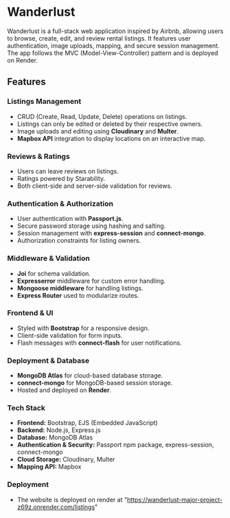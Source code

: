 # Wanderlust

Wanderlust is a full-stack web application inspired by Airbnb, allowing users to browse, create, edit, and review rental listings. It features user authentication, image uploads, mapping, and secure session management. The app follows the MVC (Model-View-Controller) pattern and is deployed on Render.

## Features

### Listings Management
- CRUD (Create, Read, Update, Delete) operations on listings.
- Listings can only be edited or deleted by their respective owners.
- Image uploads and editing using **Cloudinary** and **Multer**.
- **Mapbox API** integration to display locations on an interactive map.

### Reviews & Ratings
- Users can leave reviews on listings.
- Ratings powered by Starability.
- Both client-side and server-side validation for reviews.

### Authentication & Authorization
- User authentication with **Passport.js**.
- Secure password storage using hashing and salting.
- Session management with **express-session** and **connect-mongo**.
- Authorization constraints for listing owners.

### Middleware & Validation
- **Joi** for schema validation.
- **Expresserror** middleware for custom error handling.
- **Mongoose middleware** for handling listings.
- **Express Router** used to modularize routes.

### Frontend & UI
- Styled with **Bootstrap** for a responsive design.
- Client-side validation for form inputs.
- Flash messages with **connect-flash** for user notifications.

### Deployment & Database
- **MongoDB Atlas** for cloud-based database storage.
- **connect-mongo** for MongoDB-based session storage.
- Hosted and deployed on **Render**.

### Tech Stack

- **Frontend:** Bootstrap, EJS (Embedded JavaScript)
- **Backend:** Node.js, Express.js
- **Database:** MongoDB Atlas
- **Authentication & Security:** Passport npm package, express-session, connect-mongo
- **Cloud Storage:** Cloudinary, Multer
- **Mapping API:** Mapbox

### Deployment 
- The website is deployed on render at "https://wanderlust-major-project-z69z.onrender.com/listings" 
